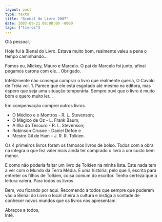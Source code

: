 ```yaml
---
layout: post
type: texto
title: "Bienal do Livro 2007"
date: 2007-09-21 08:00:00 -0000
tags: ["livros"]
---
```

Olá pessoal,

Hoje fui à Bienal do Livro. Estava muito bom, realmente valeu a pena o tempo caminhando...

Fomos eu, Mickey, Mauro e Marcelo. O pai do Marcelo foi junto, afinal pegamos carona com ele... Obrigado.

Infelizmente não consegui comprar o livro que realmente queria, O Cavalo de Tróia vol. 1. Parece que ele está esgotado até mesmo na editora, mas espero que seja uma situação temporária. Sempre ouvi que o livro é muito bom e quero muito ler...

Em compensação comprei outros livros.
<ul>
<li>O Médico e o Montros - R. L. Stevenson;</li>
<li>O Mágico de Oz - L. Frank Baum;</li>
<li>A Ilha do Tesouro - R. L. Stevenson;</li>
<li>Robinson Crusoe - Daniel Defoe e</li>
<li>Mestre Gil de Ham - J. R. R. Tolkien.</li></ul>

Os 4 primeiros livros foram os famosos livros de bolso. Todos com a obra na íntegra o que fez valer mais ainda ter comprado o livro a um custo bem menor.

E como não poderia faltar um livro de Tolkien na minha lista. Este nada tem a ver com o Mundo da Terra Média. É uma história, pelo que li, escrita para entreter os filhos de Tolkien, coisa comum do escritor. Tenho certeza que a leitura valerá. Para todos os livros.

Bem, vou ficando por aqui. Recomendo a todos que sempre que puderem vão a Bienal do Livro o local cheira a cultura e instiga a vontade de conhecer novos mundos que os livros nos apresentam.

Abraços a todos,  
Inté.